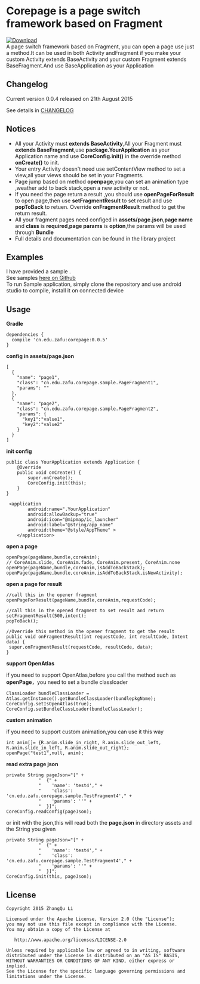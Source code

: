 Corepage is a page switch framework based on Fragment
====================================

[ ![Download](https://api.bintray.com/packages/lizhangqu/maven/corepage/images/download.svg) ](https://bintray.com/lizhangqu/maven/corepage/_latestVersion)  
A page switch framework based on Fragment, you can open a page use just a method.It can be used in both Activity andFragment if you make your custom Activity extends BaseActivity and your custom Fragment extends  BaseFragment.And use BaseApplication as your Application

Changelog
---------

Current version 0.0.4 released on 21th August 2015

See details in [CHANGELOG](https://github.com/lizhangqu/CorePage/blob/master/CHANGELOG.md)


Notices
--------
 - All your Activity must **extends BaseActivity**,All your Fragment must **extends BaseFragment**,use **package.YourApplication** as your Application name and use **CoreConfig.init()** in the override method **onCreate()** to init.
 - Your entry Activity doesn't need  use setContentView method to set a view,all your views should be set in your Fragments.
 - Page jump based on method **openpage**,you can set an animation type ,weather add to back stack,open a new activity or not.
 - If you need the page return a result ,you should use **openPageForResult** to open page,then use **setFragmentResult** to set result and use **popToBack** to retuen. Override **onFragmentResult** method to get the return result.
 - All your fragment pages need configed in **assets/page.json**,**page name** and **class** is **required**,**page params** is **option**,the params will be used through **Bundle**
 - Full details and documentation can be found in the library project

Examples
--------

I have provided a sample .  
See samples [here on Github](https://github.com/lizhangqu/CorePage/tree/master/sample)  
To run Sample application, simply clone the repository and use android studio to compile,  install it on connected device  



Usage
-----


**Gradle**

```
dependencies {
  compile 'cn.edu.zafu:corepage:0.0.5'
}
```

**config in assets/page.json**

```
[
  {
    "name": "page1",
    "class": "cn.edu.zafu.corepage.sample.PageFragment1",
    "params": ""
  },
  {
    "name": "page2",
    "class": "cn.edu.zafu.corepage.sample.PageFragment2",
    "params": {
      "key1":"value1",
      "key2":"value2"
    }
  }
]
```

**init config**
```
public class YourApplication extends Application {
    @Override
    public void onCreate() {
        super.onCreate();
        CoreConfig.init(this);
    }
}
```

```
 <application
        android:name=".YourApplication"
        android:allowBackup="true"
        android:icon="@mipmap/ic_launcher"
        android:label="@string/app_name"
        android:theme="@style/AppTheme" >
    </application>
```


**open a page**

```
openPage(pageName,bundle,coreAnim);
// CoreAnim.slide, CoreAnim.fade, CoreAnim.present, CoreAnim.none
openPage(pageName,bundle,coreAnim,isAddToBackStack);
openPage(pageName,bundle,coreAnim,isAddToBackStack,isNewActivity);
```

**open a page for result**

```
//call this in the opener fragment
openPageForResult(pageName,bundle,coreAnim,requestCode);

//call this in the opened fragment to set result and return
setFragmentResult(500,intent);
popToBack(); 

//Override this method in the opener fragment to get the result
public void onFragmentResult(int requestCode, int resultCode, Intent data) {
 super.onFragmentResult(requestCode, resultCode, data);
} 
```

**support OpenAtlas**

if you need to support OpenAtlas,before you call the method such as **openPage**，you need to set a bundle classloader
```
ClassLoader bundleClassLoader = Atlas.getInstance().getBundleClassLoader(bundlepkgName);
CoreConfig.setIsOpenAtlas(true);
CoreConfig.setBundleClassLoader(bundleClassLoader);
```


**custom animation**

if you need to support custom animation,you can use it this way
```
int anim[]= {R.anim.slide_in_right, R.anim.slide_out_left, R.anim.slide_in_left, R.anim.slide_out_right};
openPage("test1",null, anim);
```

**read extra page json**

```
private String pageJson="[" +
            "  {" +
            "    'name': 'test4'," +
            "    'class': 'cn.edu.zafu.corepage.sample.TestFragment4'," +
            "    'params': ''" +
            "  }]";
CoreConfig.readConfig(pageJson);
```

or init with the json,this will read both the **page.json** in directory assets and the String you given

```
private String pageJson="[" +
            "  {" +
            "    'name': 'test4'," +
            "    'class': 'cn.edu.zafu.corepage.sample.TestFragment4'," +
            "    'params': ''" +
            "  }]";
CoreConfig.init(this, pageJson);
```


## License

    Copyright 2015 ZhangQu Li

    Licensed under the Apache License, Version 2.0 (the "License");
    you may not use this file except in compliance with the License.
    You may obtain a copy of the License at

       http://www.apache.org/licenses/LICENSE-2.0

    Unless required by applicable law or agreed to in writing, software
    distributed under the License is distributed on an "AS IS" BASIS,
    WITHOUT WARRANTIES OR CONDITIONS OF ANY KIND, either express or implied.
    See the License for the specific language governing permissions and
    limitations under the License.

